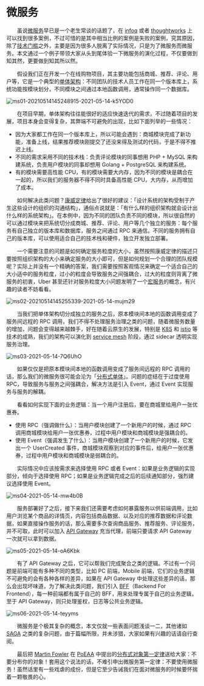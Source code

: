 # 微服务

　　虽说[微服务](https://martinfowler.com/articles/microservices.html)早已是一个老生常谈的话题了，在 [infoq](https://www.infoq.cn/topic/microservice) 或者 [thoughtworks](https://insights.thoughtworks.cn/tag/microservices/) 上可以找到很多案例，不过可惜的是其中相当比例的案例是失败的案例，究其原因，除了[技术门槛](https://microservices.io/index.html)之外，主要是因为很多人脱离了实际情况，只是为了微服务而微服务。本文通过一个例子带领大家从头到尾体验一下微服务的演化过程，不仅要做到知其然，更要做到知其所以然。

　　假设我们正在开发一个在线购物项目，其主要功能包括商城、推荐、评论、用户等，它是一个典型的[单体架构](https://microservices.io/patterns/monolithic.html)：不同团队的技术人员工作在同一个版本库上，系统功能按模块划分，不同模块之间通过本地函数调用，通常操作同一个数据库。

​![ms01-20210514145248915-2021-05-14-k5YOD0](assets/net-img-ms01-20210514145248915-2021-05-14-k5YOD0-20240408214039-0gcvo2p.png)​

　　在项目早期，单体架构往往能很好的适应快速迭代的需求，不过随着项目的发展，项目本身会变得复杂，其弊端不可避免的出现，比如下面列举的一些情况：

* 因为大家都工作在同一个版本库上，所以可能会遇到：商城模块完成了新功能，准备上线，结果推荐模块刚提交了还没来得及测试的代码，于是不得不推迟上线。
* 不同的需求采用不同的技术栈：负责评论模块的同事想用 PHP + MySQL 来构建系统，负责用户模块的同事却想用 Golang + PostgreSQL 来构建系统。
* 有的模块需要高性能 CPU，有的模块需要大内存，因为不同的模块是耦合在一起的，所以我们的服务器不得不同时具备高性能 CPU，大内存，从而增加了成本。

　　如何解决此类问题？[康威定律](https://zh.wikipedia.org/wiki/%E5%BA%B7%E5%A8%81%E5%AE%9A%E5%BE%8B)给出了很好的建议：「设计系统的架构受制于产生这些设计的组织的沟通结构」，通俗点说就是：「有什么样的组织架构就会设计出什么样的系统架构」。在本例中，因为不同的团队负责不同的模块，所以很自然的可以通过模块来把系统切分成商城、推荐、评论、用户等几个独立的服务：每个服务有自己独立的版本库和数据库，服务之间通过 RPC 来通信。不同的服务拥有自己的版本库，可以使用适合自己的技术栈和硬件，独立开发独立部署。

　　一个需要注意的问题是如何确定服务粒度的大小，虽然按照康威定律的描述只要按照组织架构的大小来确定服务的大小即可，但是如何规划一个合理的团队规模呢？实际上并没有一个精确的答案，我们需要按照客观情况来确定一个适合自己的大小适中的服务粒度，过小的粒度会导致服务之间强耦合，过大的粒度则背离了微服务的初衷，Uber 甚至还针对服务粒度大小问题发明了一个[宏服务](https://mp.weixin.qq.com/s/1P_5mMeZQ8YQzybLmjENLg)的概念，有兴趣的读者不妨看看。

​![ms02-20210514145255339-2021-05-14-mujm29](assets/net-img-ms02-20210514145255339-2021-05-14-mujm29-20240408214039-mo8reac.png)​

　　当我们把单体架构切分成独立的服务之后，原本模块间本地的函数调用变成了服务间远程的 RPC 调用，我们不得不处理服务治理之类的问题，随着微服务数量的增加，问题会变得越来越棘手，好在随着云原生的发展，特别是 [K8S](https://kubernetes.io/) 和 [istio](https://istio.io/) 等技术的成熟，我们的架构可以演化到 [service mesh](https://www.servicemesher.com/) 阶段，通过 sidecar 透明实现服务治理。

​![ms03-2021-05-14-7Q6UhO](assets/net-img-ms03-2021-05-14-7Q6UhO-20240408214039-znfvwyg.png)​

　　如果仅仅是把原本模块间本地的函数调用变成了服务间远程的 RPC 调用的话，那么我们的微服务很可能会沦为「[分布式单体](https://skyao.io/talk/202007-microservice-avoiding-distributed-monoliths/)」。问题的症结在于过度使用 RPC，导致服务与服务之间强耦合，解决方法是引入 Event，通过 Event 实现服务与服务的解耦。

　　看看如何实现下面的业务逻辑：当一个用户注册后，要在商城里给用户一张优惠券。

* 使用 RPC（强调做什么）：当用户模块创建了一个新用户的时候，通过 RPC 调用商城模块给用户一张优惠券，过程中用户模块和商城模块是强耦合的。
* 使用 Event（强调发生了什么）：当用户模块创建了一个新用户的时候，它发出一个 UserCreated 事件，商城模块观察到对应的事件后，给用户一张优惠券，过程中用户模块和商城模块是弱耦合的。

　　实际情况中应该按需求来选择使用 RPC 或者 Event：如果是业务逻辑的实现部分，倾向于选择使用 RPC；如果是业务逻辑完成之后的后续通知部分，强烈建议选择使用 Event。

​![ms04-2021-05-14-mw4b0B](assets/net-img-ms04-2021-05-14-mw4b0B-20240408214039-sagyv73.png)​

　　服务部署好了之后，接下来我们还需要考虑如何暴露服务以供前端调用，比如用户浏览某个商品的详情页，内容包括商品数据、以及对应的推荐数据和评论数据，如果直接操作服务的话，那么需要多次查询商品服务、推荐服务、评论服务，并不可取，此时可以加入 [API Gateway](https://microservices.io/patterns/apigateway.html) 充当代理，前端只要请求 API Gateway 一次就可以拿到数据。

​![ms05-2021-05-14-oA6Kbk](assets/net-img-ms05-2021-05-14-oA6Kbk-20240408214040-qqgaf88.png)​

　　有了 API Gateway 之后，它可以帮我们完成聚合之类的逻辑。不过有一个问题是前端可能有多种不同的类型，比如 PC 前端，Mobile 前端，它们的业务逻辑不可避免的会有各种各样的差异，如果在 API Gateway 中处理这些差异的话，那么会出现坏味道，为了解决此类问题，我们引入 [BFF](https://microservices.io/patterns/apigateway.html)（Backend For Frontend），每一种前端都有属于自己的 BFF，用来处理专属于自己的业务逻辑，至于 API Gateway，则只处理鉴权，日志等公共业务逻辑。

​![ms06-2021-05-14-teyyms](assets/net-img-ms06-2021-05-14-teyyms-20240408214041-z8lfu0v.png)​

　　微服务是个极其复杂的概念，本文仅就一些表面问题浅谈一二，其他诸如 [SAGA](https://microservices.io/patterns/data/saga.html) 之类的复杂问题，由于篇幅所限，并未涉猎，大家如果有兴趣的话请自行查阅。

　　最后把 [Martin Fowler](https://martinfowler.com/) 在 [PoEAA](https://www.martinfowler.com/books/eaa.html) 中提出的[分布式对象第一定律](https://martinfowler.com/bliki/FirstLaw.html)送给大家：不要分布你的对象！套用这个说法的话，不难引申出微服务第一定律：不要使用微服务！虽然话里有一些戏虐的成份，但是它至少告诫我们在面对微服务的时候要怀揣着一颗敬畏的心。
